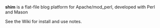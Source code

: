 **shim** is a flat-file blog platform for Apache/mod_perl, developed with Perl and Mason

See the Wiki for install and use notes.
